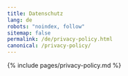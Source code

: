 ```yaml
---
title: Datenschutz
lang: de
robots: "noindex, follow"
sitemap: false
permalink: /de/privacy-policy.html
canonical: /privacy-policy/
---
```


{% include pages/privacy-policy.md %}
